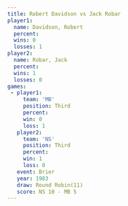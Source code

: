 ```yaml
---
title: Robert Davidson vs Jack Robar
player1:                
  name: Davidson, Robert
  percent:              
  wins: 0               
  losses: 1             
player2:                
  name: Robar, Jack     
  percent:              
  wins: 1               
  losses: 0             
games:
 - player1:         
     team: 'MB'     
     position: Third
     percent:       
     win: 0         
     loss: 1        
   player2:         
     team: 'NS'     
     position: Third
     percent:       
     win: 1         
     loss: 0        
   event: Brier         
   year: 1983           
   draw: Round Robin(11)
   score: NS 10 - MB 5  
---
```

